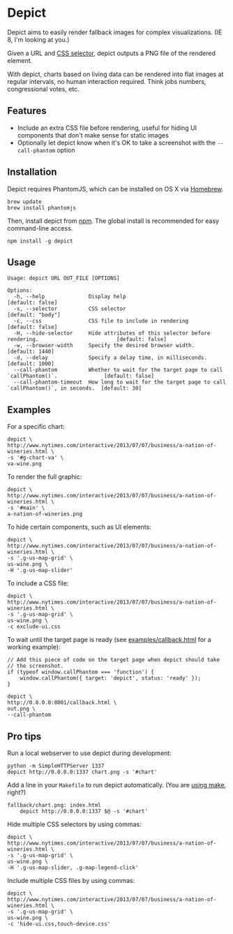# Depict

Depict aims to easily render fallback images for complex visualizations. (IE 8, I'm looking at you.)

Given a URL and [CSS selector](http://www.w3.org/TR/selectors/#selectors), depict outputs a PNG file of the rendered element.

With depict, charts based on living data can be rendered into flat images at regular intervals, no human interaction required. Think jobs numbers, congressional votes, etc.

## Features

- Include an extra CSS file before rendering, useful for hiding UI components that don't make sense for static images
- Optionally let depict know when it's OK to take a screenshot with the
  `--call-phantom` option

## Installation

Depict requires PhantomJS, which can be installed on OS X via
[Homebrew](http://brew.sh/).

    brew update
    brew install phantomjs

Then, install depict from [npm](https://npmjs.org/package/depict). The global install is recommended for easy command-line access.

    npm install -g depict

## Usage

    Usage: depict URL OUT_FILE [OPTIONS]

    Options:
      -h, --help              Display help                                                               [default: false]
      -s, --selector          CSS selector                                                               [default: "body"]
      -c, --css               CSS file to include in rendering                                           [default: false]
      -H, --hide-selector     Hide attributes of this selector before rendering.                         [default: false]
      -w, --browser-width     Specify the desired browser width.                                         [default: 1440]
      -d, --delay             Specify a delay time, in milliseconds.                                     [default: 1000]
      --call-phantom          Whether to wait for the target page to call `callPhantom()`.               [default: false]
      --call-phantom-timeout  How long to wait for the target page to call `callPhantom()`, in seconds.  [default: 30]

## Examples

For a specific chart:

    depict \
    http://www.nytimes.com/interactive/2013/07/07/business/a-nation-of-wineries.html \
    -s '#g-chart-va' \
    va-wine.png

To render the full graphic:

    depict \
    http://www.nytimes.com/interactive/2013/07/07/business/a-nation-of-wineries.html \
    -s '#main' \
    a-nation-of-wineries.png

To hide certain components, such as UI elements:

    depict \
    http://www.nytimes.com/interactive/2013/07/07/business/a-nation-of-wineries.html \
    -s '.g-us-map-grid' \
    us-wine.png \
    -H '.g-us-map-slider'

To include a CSS file:

    depict \
    http://www.nytimes.com/interactive/2013/07/07/business/a-nation-of-wineries.html \
    -s '.g-us-map-grid' \
    us-wine.png \
    -c exclude-ui.css

To wait until the target page is ready (see
[examples/callback.html](examples/callback.html) for a working example):

    // Add this piece of code on the target page when depict should take
    // the screenshot.
    if (typeof window.callPhantom === 'function') {
        window.callPhantom({ target: 'depict', status: 'ready' });
    }

    depict \
    http://0.0.0.0:8001/callback.html \
    out.png \
    --call-phantom

## Pro tips

Run a local webserver to use depict during development:

    python -m SimpleHTTPServer 1337
    depict http://0.0.0.0:1337 chart.png -s '#chart'

Add a line in your `Makefile` to run depict automatically. (You are [using make](http://bost.ocks.org/mike/make/), right?)

    fallback/chart.png: index.html
        depict http://0.0.0.0:1337 $@ -s '#chart'

Hide multiple CSS selectors by using commas:

    depict \
    http://www.nytimes.com/interactive/2013/07/07/business/a-nation-of-wineries.html \
    -s '.g-us-map-grid' \
    us-wine.png \
    -H '.g-us-map-slider, .g-map-legend-click'

Include multiple CSS files by using commas:

    depict \
    http://www.nytimes.com/interactive/2013/07/07/business/a-nation-of-wineries.html \
    -s '.g-us-map-grid' \
    us-wine.png \
    -c 'hide-ui.css,touch-device.css'

